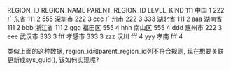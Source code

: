 REGION_ID	REGION_NAME	PARENT_REGION_ID	LEVEL_KIND
111	中国		1
222	广东省	111	2
555	深圳市	222	3
ccc	广州市	222	3
333	湖北省	111	2
aaa	湖南省	111	2
bbb	浙江省	111	2
ggg	福田区	555	4
hhh	南山区	555	4
ddd	惠州市	222	3
eee	武汉市	333	3
fff	孝感市	333	3
zzz	汉川	fff	4
yyy	孝南	fff	4

类似上面的这种数据, region_id和parent_region_id列不符合规则, 现在想要关联更新成sys_guid(), 
该如何实现呢?
